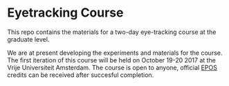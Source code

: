 # Eyetracking Course
This repo contains the materials for a two-day eye-tracking course at the graduate level. 

We are at present developing the experiments and materials for the course. The first iteration of this course will be held on October 19-20 2017 at the Vrije Universiteit Amsterdam. The course is open to anyone, official [EPOS](https://www.eposgradnet.nl) credits can be received after succesful completion.
